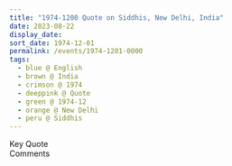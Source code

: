 ```yaml
---
title: "1974-1200 Quote on Siddhis, New Delhi, India"
date: 2023-08-22
display_date: 
sort_date: 1974-12-01
permalink: /events/1974-1201-0000
tags:
  - blue @ English
  - brown @ India
  - crimson @ 1974
  - deeppink @ Quote
  - green @ 1974-12
  - orange @ New Delhi
  - peru @ Siddhis
---
```


<wave-list>
  <list-title color="green" width="75">Key Quote</list-title>
  <list-item color="BlanchedAlmond"  width="200"></list-item>
  <list-item color="Lavender"></list-item>
  <list-item color="BlanchedAlmond"></list-item>
</wave-list>

<br>

<wave-list>
  <list-title color="green" width="75">Comments</list-title>
  <list-item color="BlanchedAlmond"  width="200"></list-item>
  <list-item color="Lavender"></list-item>
  <list-item color="BlanchedAlmond"></list-item>
</wave-list>
